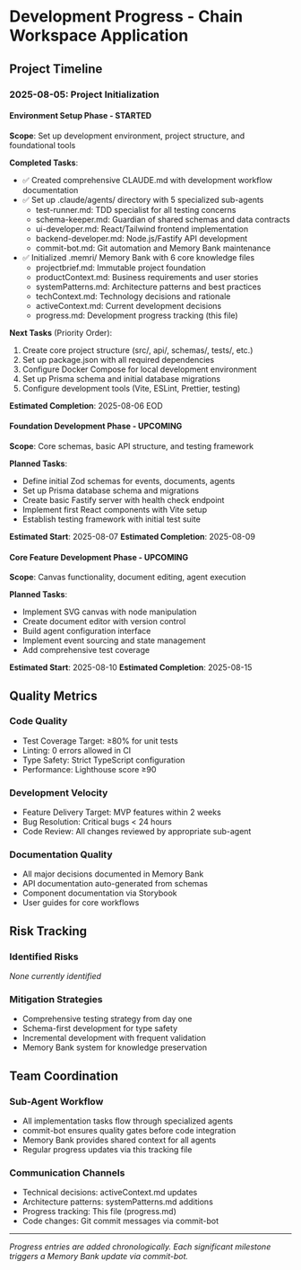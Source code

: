 # Development Progress - Chain Workspace Application

## Project Timeline

### 2025-08-05: Project Initialization

#### Environment Setup Phase - STARTED
**Scope**: Set up development environment, project structure, and foundational tools

**Completed Tasks**:
- ✅ Created comprehensive CLAUDE.md with development workflow documentation
- ✅ Set up .claude/agents/ directory with 5 specialized sub-agents
  - test-runner.md: TDD specialist for all testing concerns
  - schema-keeper.md: Guardian of shared schemas and data contracts  
  - ui-developer.md: React/Tailwind frontend implementation
  - backend-developer.md: Node.js/Fastify API development
  - commit-bot.md: Git automation and Memory Bank maintenance
- ✅ Initialized .memri/ Memory Bank with 6 core knowledge files
  - projectbrief.md: Immutable project foundation
  - productContext.md: Business requirements and user stories
  - systemPatterns.md: Architecture patterns and best practices
  - techContext.md: Technology decisions and rationale
  - activeContext.md: Current development decisions
  - progress.md: Development progress tracking (this file)

**Next Tasks** (Priority Order):
1. Create core project structure (src/, api/, schemas/, tests/, etc.)
2. Set up package.json with all required dependencies
3. Configure Docker Compose for local development environment
4. Set up Prisma schema and initial database migrations
5. Configure development tools (Vite, ESLint, Prettier, testing)

**Estimated Completion**: 2025-08-06 EOD

#### Foundation Development Phase - UPCOMING
**Scope**: Core schemas, basic API structure, and testing framework

**Planned Tasks**:
- Define initial Zod schemas for events, documents, agents
- Set up Prisma database schema and migrations
- Create basic Fastify server with health check endpoint
- Implement first React components with Vite setup
- Establish testing framework with initial test suite

**Estimated Start**: 2025-08-07
**Estimated Completion**: 2025-08-09

#### Core Feature Development Phase - UPCOMING  
**Scope**: Canvas functionality, document editing, agent execution

**Planned Tasks**:
- Implement SVG canvas with node manipulation
- Create document editor with version control
- Build agent configuration interface
- Implement event sourcing and state management
- Add comprehensive test coverage

**Estimated Start**: 2025-08-10
**Estimated Completion**: 2025-08-15

## Quality Metrics

### Code Quality
- Test Coverage Target: ≥80% for unit tests
- Linting: 0 errors allowed in CI
- Type Safety: Strict TypeScript configuration
- Performance: Lighthouse score ≥90

### Development Velocity
- Feature Delivery Target: MVP features within 2 weeks
- Bug Resolution: Critical bugs < 24 hours
- Code Review: All changes reviewed by appropriate sub-agent

### Documentation Quality  
- All major decisions documented in Memory Bank
- API documentation auto-generated from schemas
- Component documentation via Storybook
- User guides for core workflows

## Risk Tracking

### Identified Risks
*None currently identified*

### Mitigation Strategies
- Comprehensive testing strategy from day one
- Schema-first development for type safety  
- Incremental development with frequent validation
- Memory Bank system for knowledge preservation

## Team Coordination

### Sub-Agent Workflow
- All implementation tasks flow through specialized agents
- commit-bot ensures quality gates before code integration
- Memory Bank provides shared context for all agents
- Regular progress updates via this tracking file

### Communication Channels
- Technical decisions: activeContext.md updates
- Architecture patterns: systemPatterns.md additions  
- Progress tracking: This file (progress.md)
- Code changes: Git commit messages via commit-bot

---

*Progress entries are added chronologically. Each significant milestone triggers a Memory Bank update via commit-bot.*